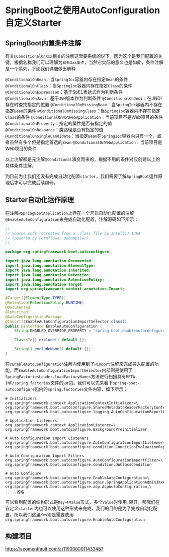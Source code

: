 # SpringBoot之使用AutoConfiguration自定义Starter

## SpringBoot内置条件注解

有关`@ConditionalOnXxx`相关的注解这里要系统的说下，因为这个是我们配置的关键，根据名称我们可以理解为`具有Xxx条件`，当然它实际的意义也是如此，条件注解是一个系列，下面我们详细做出解释

`@ConditionalOnBean`：当`SpringIoc`容器内存在指定`Bean`的条件
`@ConditionalOnClass`：当`SpringIoc`容器内存在指定`Class`的条件
`@ConditionalOnExpression`：基于SpEL表达式作为判断条件
`@ConditionalOnJava`：基于`JVM`版本作为判断条件
`@ConditionalOnJndi`：在JNDI存在时查找指定的位置
`@ConditionalOnMissingBean`：当`SpringIoc`容器内不存在指定`Bean`的条件
`@ConditionalOnMissingClass`：当`SpringIoc`容器内不存在指定`Class`的条件
`@ConditionalOnNotWebApplication`：当前项目不是Web项目的条件
`@ConditionalOnProperty`：指定的属性是否有指定的值
`@ConditionalOnResource`：类路径是否有指定的值
`@ConditionalOnSingleCandidate`：当指定`Bean`在`SpringIoc`容器内只有一个，或者虽然有多个但是指定首选的`Bean`
`@ConditionalOnWebApplication`：当前项目是Web项目的条件

以上注解都是元注解`@Conditional`演变而来的，根据不用的条件对应创建以上的具体条件注解。

到目前为止我们还没有完成自动化配置`starter`，我们需要了解`SpringBoot`运作原理后才可以完成后续编码。

## Starter自动化运作原理

在注解`@SpringBootApplication`上存在一个开启自动化配置的注解`@EnableAutoConfiguration`来完成自动化配置，注解源码如下所示：

```java
//
// Source code recreated from a .class file by IntelliJ IDEA
// (powered by Fernflower decompiler)
//

package org.springframework.boot.autoconfigure;

import java.lang.annotation.Documented;
import java.lang.annotation.ElementType;
import java.lang.annotation.Inherited;
import java.lang.annotation.Retention;
import java.lang.annotation.RetentionPolicy;
import java.lang.annotation.Target;
import org.springframework.context.annotation.Import;

@Target({ElementType.TYPE})
@Retention(RetentionPolicy.RUNTIME)
@Documented
@Inherited
@AutoConfigurationPackage
@Import({EnableAutoConfigurationImportSelector.class})
public @interface EnableAutoConfiguration {
    String ENABLED_OVERRIDE_PROPERTY = "spring.boot.enableautoconfiguration";

    Class<?>[] exclude() default {};

    String[] excludeName() default {};
}
```

在`@EnableAutoConfiguration`注解内使用到了`@import`注解来完成导入配置的功能，而`EnableAutoConfigurationImportSelector`内部则是使用了`SpringFactoriesLoader.loadFactoryNames`方法进行扫描具有`META-INF/spring.factories`文件的jar包。我们可以先来看下`spring-boot-autoconfigure`包内的`spring.factories`文件内容，如下所示：

```properties
# Initializers
org.springframework.context.ApplicationContextInitializer=\
org.springframework.boot.autoconfigure.SharedMetadataReaderFactoryContextInitializer,\
org.springframework.boot.autoconfigure.logging.AutoConfigurationReportLoggingInitializer

# Application Listeners
org.springframework.context.ApplicationListener=\
org.springframework.boot.autoconfigure.BackgroundPreinitializer

# Auto Configuration Import Listeners
org.springframework.boot.autoconfigure.AutoConfigurationImportListener=\
org.springframework.boot.autoconfigure.condition.ConditionEvaluationReportAutoConfigurationImportListener

# Auto Configuration Import Filters
org.springframework.boot.autoconfigure.AutoConfigurationImportFilter=\
org.springframework.boot.autoconfigure.condition.OnClassCondition

# Auto Configure
org.springframework.boot.autoconfigure.EnableAutoConfiguration=\
org.springframework.boot.autoconfigure.admin.SpringApplicationAdminJmxAutoConfiguration,\
org.springframework.boot.autoconfigure.aop.AopAutoConfiguration,\
.....省略
```

可以看到配置的结构形式是`Key`=>`Value`形式，多个`Value`时使用`,`隔开，那我们在自定义`starter`内也可以使用这种形式来完成，我们的目的是为了完成自动化配置，所以我们这里`Key`则是需要使用`org.springframework.boot.autoconfigure.EnableAutoConfiguration`

## 构建项目

https://segmentfault.com/a/1190000011433487









































































